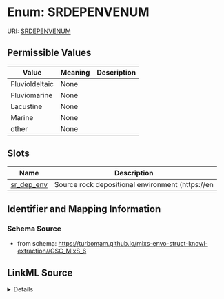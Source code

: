 # Enum: SRDEPENVENUM



URI: [SRDEPENVENUM](SRDEPENVENUM)

## Permissible Values

| Value | Meaning | Description |
| --- | --- | --- |
| Fluvioldeltaic | None |  |
| Fluviomarine | None |  |
| Lacustine | None |  |
| Marine | None |  |
| other | None |  |




## Slots

| Name | Description |
| ---  | --- |
| [sr_dep_env](sr_dep_env.md) | Source rock depositional environment (https://en |






## Identifier and Mapping Information







### Schema Source


* from schema: https://turbomam.github.io/mixs-envo-struct-knowl-extraction//GSC_MIxS_6




## LinkML Source

<details>
```yaml
name: SR_DEP_ENV_ENUM
from_schema: https://turbomam.github.io/mixs-envo-struct-knowl-extraction//GSC_MIxS_6
rank: 1000
permissible_values:
  Fluvioldeltaic:
    text: Fluvioldeltaic
  Fluviomarine:
    text: Fluviomarine
  Lacustine:
    text: Lacustine
  Marine:
    text: Marine
  other:
    text: other

```
</details>

